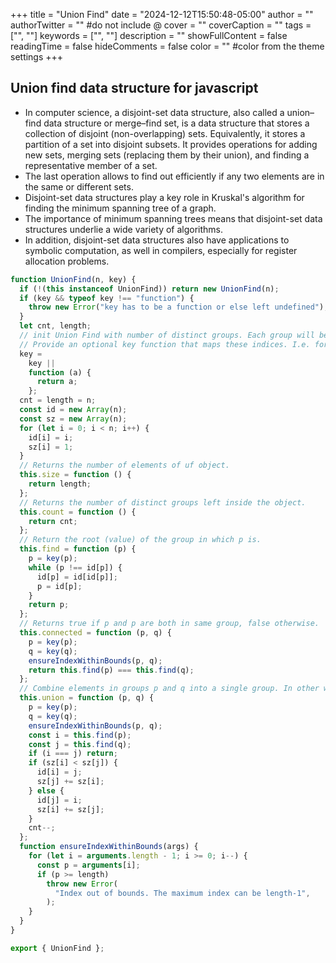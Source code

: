 +++
title = "Union Find"
date = "2024-12-12T15:50:48-05:00"
author = ""
authorTwitter = "" #do not include @
cover = ""
coverCaption = ""
tags = ["", ""]
keywords = ["", ""]
description = ""
showFullContent = false
readingTime = false
hideComments = false
color = "" #color from the theme settings
+++

## Union find data structure for javascript

<!--more-->

- In computer science, a disjoint-set data structure, also called a union–find data structure or merge–find set, is a data structure that stores a collection of disjoint (non-overlapping) sets. Equivalently, it stores a partition of a set into disjoint subsets. It provides operations for adding new sets, merging sets (replacing them by their union), and finding a representative member of a set.
- The last operation allows to find out efficiently if any two elements are in the same or different sets.
- Disjoint-set data structures play a key role in Kruskal's algorithm for finding the minimum spanning tree of a graph.
- The importance of minimum spanning trees means that disjoint-set data structures underlie a wide variety of algorithms.
- In addition, disjoint-set data structures also have applications to symbolic computation, as well in compilers, especially for register allocation problems.

```javascript
function UnionFind(n, key) {
  if (!(this instanceof UnionFind)) return new UnionFind(n);
  if (key && typeof key !== "function") {
    throw new Error("key has to be a function or else left undefined");
  }
  let cnt, length;
  // init Union Find with number of distinct groups. Each group will be referred to as index of the array of size 'size' starting at 0.
  // Provide an optional key function that maps these indices. I.e. for the groups starting with 1 provide function(a){return a-1;}. The default value is function(a){return a;}.
  key =
    key ||
    function (a) {
      return a;
    };
  cnt = length = n;
  const id = new Array(n);
  const sz = new Array(n);
  for (let i = 0; i < n; i++) {
    id[i] = i;
    sz[i] = 1;
  }
  // Returns the number of elements of uf object.
  this.size = function () {
    return length;
  };
  // Returns the number of distinct groups left inside the object.
  this.count = function () {
    return cnt;
  };
  // Return the root (value) of the group in which p is.
  this.find = function (p) {
    p = key(p);
    while (p !== id[p]) {
      id[p] = id[id[p]];
      p = id[p];
    }
    return p;
  };
  // Returns true if p and p are both in same group, false otherwise.
  this.connected = function (p, q) {
    p = key(p);
    q = key(q);
    ensureIndexWithinBounds(p, q);
    return this.find(p) === this.find(q);
  };
  // Combine elements in groups p and q into a single group. In other words connect the two groups.
  this.union = function (p, q) {
    p = key(p);
    q = key(q);
    ensureIndexWithinBounds(p, q);
    const i = this.find(p);
    const j = this.find(q);
    if (i === j) return;
    if (sz[i] < sz[j]) {
      id[i] = j;
      sz[j] += sz[i];
    } else {
      id[j] = i;
      sz[i] += sz[j];
    }
    cnt--;
  };
  function ensureIndexWithinBounds(args) {
    for (let i = arguments.length - 1; i >= 0; i--) {
      const p = arguments[i];
      if (p >= length)
        throw new Error(
          "Index out of bounds. The maximum index can be length-1",
        );
    }
  }
}

export { UnionFind };
```
